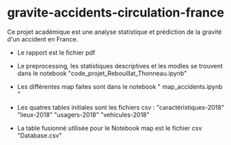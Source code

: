 # gravite-accidents-circulation-france
Ce projet académique est une analyse statistique et prédiction de la gravité d'un accident en France.

- Le rapport est le fichier pdf
- Le preprocessing, les statistiques descriptives et les modles se trouvent dans le notebook "code_projet_Rebouillat_Thonneau.ipynb"
- Les différentes map faites sont dans le notebook " map_accidents.ipynb "

- Les quatres tables initiales sont les fichiers csv : "caractéristiques-2018" "lieux-2018" "usagers-2018" "vehicules-2018"
- La table fusionné utilisée pour le Notebook map est le fichier csv "Database.csv"
